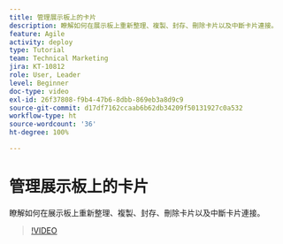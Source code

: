 ```yaml
---
title: 管理展示板上的卡片
description: 瞭解如何在展示板上重新整理、複製、封存、刪除卡片以及中斷卡片連接。
feature: Agile
activity: deploy
type: Tutorial
team: Technical Marketing
jira: KT-10812
role: User, Leader
level: Beginner
doc-type: video
exl-id: 26f37808-f9b4-47b6-8dbb-869eb3a8d9c9
source-git-commit: d17df7162ccaab6b62db34209f50131927c0a532
workflow-type: ht
source-wordcount: '36'
ht-degree: 100%

---
```


# 管理展示板上的卡片

瞭解如何在展示板上重新整理、複製、封存、刪除卡片以及中斷卡片連接。

>[!VIDEO](https://video.tv.adobe.com/v/346810/?quality=12&learn=on&enablevpops)
